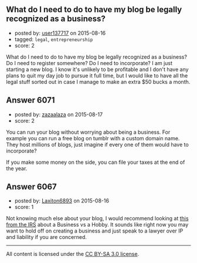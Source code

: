 ## What do I need to do to have my blog be legally recognized as a business?

- posted by: [user137717](https://stackexchange.com/users/2447665/user137717) on 2015-08-16
- tagged: `legal`, `entrepreneurship`
- score: 2

What do I need to do to have my blog be legally recognized as a business? Do I need to register somewhere? Do I need to incorporate? I am just starting a new blog. I know it's unlikely to be profitable and I don't have any plans to quit my day job to pursue it full time, but I would like to have all the legal stuff sorted out in case I manage to make an extra $50 bucks a month.


## Answer 6071

- posted by: [zazaalaza](https://stackexchange.com/users/4672194/zazaalaza) on 2015-08-17
- score: 2

You can run your blog without worrying about being a business. For example you can run a free blog on tumblr with a custom domain name. They host millions of blogs, just imagine if every one of them would have to incorporate?

If you make some money on the side, you can file your taxes at the end of the year.


## Answer 6067

- posted by: [Laxiton6893](https://stackexchange.com/users/2181902/laxiton6893) on 2015-08-16
- score: 1

<p>Not knowing much else about your blog, I would recommend looking at <a href="http://www.irs.gov/uac/Business-or-Hobby%3F-Answer-Has-Implications-for-Deductions" rel="nofollow">this from the IRS</a> about a Business vs a Hobby. It sounds like right now you may want to hold off on creating a business and just speak to a lawyer over IP and liability if you are concerned.</p>




---

All content is licensed under the [CC BY-SA 3.0 license](https://creativecommons.org/licenses/by-sa/3.0/).
